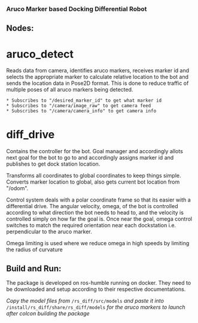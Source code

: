 ### Aruco Marker based Docking Differential Robot

## Nodes:

# aruco_detect
Reads data from camera, identifies aruco markers, receives marker id and selects the appropriate marker to calculate relative location to the bot and sends the location data in Pose2D format. This is done to reduce traffic of multiple poses of all aruco markers being detected.
    
    * Subscribes to "/desired_marker_id" to get what marker id 
    * Subscribes to "/camera/image_raw" to get camera feed
    * Subscribes to "/camera/camera_info" to get camera info

# diff_drive
Contains the controller for the bot. Goal manager and accordingly allots next goal for the bot to go to and accordingly assigns marker id and publishes to get dock station location. 

Transforms all coordinates to global coordinates to keep things simple. Converts marker location to global, also gets current bot location from "/odom". 

Control system deals with a polar coordinate frame so that its easier with a differential drive. The angular velocity, omega, of the bot is controlled according to what direction the bot needs to head to, and the velocity is controlled simply on how far the goal is. Once near the goal, omega control switches to match the required orientation near each dockstation i.e. perpendicular to the aruco marker. 

Omega limiting is used where we reduce omega in high speeds by limiting the radius of curvature


## Build and Run:

The package is developed on ros-humble running on docker. They need to be downloaded and setup according to their respective documentations.

*Copy the model files from* `/rs_diff/src/models` *and paste it into* `/install/rs_diff/share/rs_diff/models` *for the aruco markers to launch after colcon building the package*